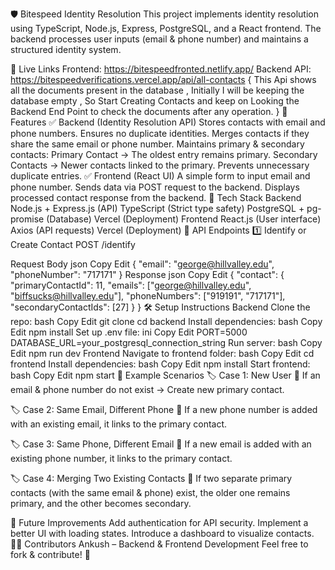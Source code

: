🛡️ Bitespeed Identity Resolution
This project implements identity resolution using TypeScript, Node.js, Express, PostgreSQL, and a React frontend. The backend processes user inputs (email & phone number) and maintains a structured identity system.

🚀 Live Links
Frontend: https://bitespeedfronted.netlify.app/
Backend API: https://bitespeedverifications.vercel.app/api/all-contacts {
This Api shows all the documents present in the database , Initially I will be keeping the database empty , So Start Creating Contacts and keep on Looking the Backend End Point to check the documents after any operation. 
}
📌 Features
✅ Backend (Identity Resolution API)
Stores contacts with email and phone numbers.
Ensures no duplicate identities.
Merges contacts if they share the same email or phone number.
Maintains primary & secondary contacts:
Primary Contact → The oldest entry remains primary.
Secondary Contacts → Newer contacts linked to the primary.
Prevents unnecessary duplicate entries.
✅ Frontend (React UI)
A simple form to input email and phone number.
Sends data via POST request to the backend.
Displays processed contact response from the backend.
🔧 Tech Stack
Backend
Node.js + Express.js (API)
TypeScript (Strict type safety)
PostgreSQL + pg-promise (Database)
Vercel (Deployment)
Frontend
React.js (User interface)
Axios (API requests)
Vercel (Deployment)
📡 API Endpoints
1️⃣ Identify or Create Contact
POST /identify

Request Body
json
Copy
Edit
{
  "email": "george@hillvalley.edu",
  "phoneNumber": "717171"
}
Response
json
Copy
Edit
{
  "contact": {
    "primaryContactId": 11,
    "emails": ["george@hillvalley.edu", "biffsucks@hillvalley.edu"],
    "phoneNumbers": ["919191", "717171"],
    "secondaryContactIds": [27]
  }
}
🛠️ Setup Instructions
Backend
Clone the repo:
bash
Copy
Edit
git clone <your-repo-url>
cd backend
Install dependencies:
bash
Copy
Edit
npm install
Set up .env file:
ini
Copy
Edit
PORT=5000
DATABASE_URL=your_postgresql_connection_string
Run server:
bash
Copy
Edit
npm run dev
Frontend
Navigate to frontend folder:
bash
Copy
Edit
cd frontend
Install dependencies:
bash
Copy
Edit
npm install
Start frontend:
bash
Copy
Edit
npm start
📜 Example Scenarios
🏷️ Case 1: New User
🔹 If an email & phone number do not exist → Create new primary contact.

🏷️ Case 2: Same Email, Different Phone
🔹 If a new phone number is added with an existing email, it links to the primary contact.

🏷️ Case 3: Same Phone, Different Email
🔹 If a new email is added with an existing phone number, it links to the primary contact.

🏷️ Case 4: Merging Two Existing Contacts
🔹 If two separate primary contacts (with the same email & phone) exist,
the older one remains primary, and the other becomes secondary.

🎯 Future Improvements
Add authentication for API security.
Implement a better UI with loading states.
Introduce a dashboard to visualize contacts.
👨‍💻 Contributors
Ankush – Backend & Frontend Development
Feel free to fork & contribute! 🚀

